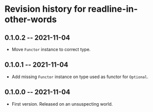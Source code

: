# Revision history for readline-in-other-words

## 0.1.0.2 -- 2021-11-04

* Move `Functor` instance to correct type.

## 0.1.0.1 -- 2021-11-04

* Add missing `Functor` instance on type used as functor for `Optional`.

## 0.1.0.0 -- 2021-11-04

* First version. Released on an unsuspecting world.
